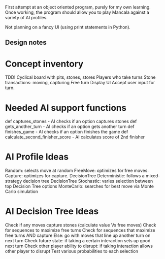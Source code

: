 First attempt at an object oriented program, purely for my own learning. Once working, the program should allow you to play Mancala against a variety of AI profiles.

Not planning on a fancy UI (using print statements in Python).

## Design notes

# Concept inventory
TDD!
Cyclical board with pits, stones, stores
Players who take turns
Stone transactions: moving, capturing
Free turn
Display UI
Accept user input for turn.

# Needed AI support functions
def captures_stones - AI checks if an option captures stones
def gets_another_turn - AI checks if an option gets another turn
def finishes_game - AI checks if an option finishes the game
def calculate_second_finisher_score - AI calculates score of 2nd finisher

# AI Profile Ideas
Random: selects move at random
FreeMove: optimizes for free moves.
Capture: optimizes for capture.
DecisionTree Deterministic: follows a mixed-strategy decision tree
DecisionTree Stochastic: varies selection between top Decision Tree options
MonteCarlo: searches for best move via Monte Carlo simulation

# AI Decision Tree Ideas
Check if any moves capture stones (calculate value Vs free moves)
Check for sequences to maximize free turns
Check for sequences that maximize free turns AND capture
Else: go with moves that line up another turn on next turn
Check future state: if taking a certain interaction sets up good next turn
Check other player ability to disrupt: if taking interaction allows other player to disrupt
Test various probabilities to each selection